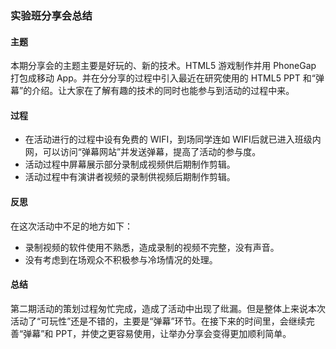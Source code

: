 ### 实验班分享会总结
#### 主题
本期分享会的主题主要是好玩的、新的技术。HTML5 游戏制作并用 PhoneGap 打包成移动 App。并在分分享的过程中引入最近在研究使用的 HTML5 PPT 和“弹幕”的介绍。让大家在了解有趣的技术的同时也能参与到活动的过程中来。

#### 过程
+ 在活动进行的过程中设有免费的 WIFI，到场同学连如 WIFI后就已进入班级内网，可以访问“弹幕网站”并发送弹幕，提高了活动的参与度。
+ 活动过程中屏幕展示部分录制成视频供后期制作剪辑。
+ 活动过程中有演讲者视频的录制供视频后期制作剪辑。

#### 反思
在这次活动中不足的地方如下：
+ 录制视频的软件使用不熟悉，造成录制的视频不完整，没有声音。
+ 没有考虑到在场观众不积极参与冷场情况的处理。

#### 总结
第二期活动的策划过程匆忙完成，造成了活动中出现了纰漏。但是整体上来说本次活动了“可玩性”还是不错的，主要是“弹幕”环节。在接下来的时间里，会继续完善“弹幕”和 PPT，并使之更容易使用，让举办分享会变得更加顺利简单。